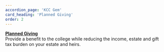 ```yaml
---
accordion_page: 'KCC Gem'
card_heading: 'Planned Giving'
order: 2
---
```


<p><strong><a href="../give/planned-giving/">Planned Giving</a></strong><br />Provide a benefit to the college while reducing the income, estate and gift tax burden on your estate and heirs.</p>
